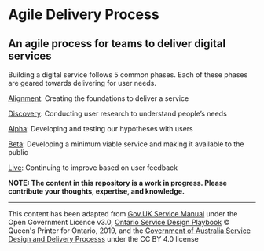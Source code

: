 # Agile Delivery Process
## An agile process for teams to deliver digital services

Building a digital service follows 5 common phases. Each of these phases are geared towards delivering for user needs.

[Alignment](https://github.com/bcgov/Agile-Delivery-Process/blob/master/Alignment.md): Creating the foundations to deliver a service

[Discovery](https://github.com/bcgov/Agile-Delivery-Process/blob/master/Discovery.md): Conducting user research to understand people’s needs

[Alpha](https://github.com/bcgov/Agile-Delivery-Process/blob/master/Alpha.md): Developing and testing our hypotheses with users

[Beta](https://github.com/bcgov/Agile-Delivery-Process/blob/master/Beta.md): Developing a minimum viable service and making it available to the public

[Live](https://github.com/bcgov/Agile-Delivery-Process/blob/master/Live.md): Continuing to improve based on user feedback


**NOTE: The content in this repository is a work in progress. Please contribute your thoughts, expertise, and knowledge.**


-----
This content has been adapted from [Gov.UK Service Manual](https://www.gov.uk/service-manual/agile-delivery) under the Open Government Licence v3.0, [Ontario Service Design Playbook](https://www.ontario.ca/page/service-design-playbook) © Queen's Printer for Ontario, 2019, and the [Government of Australia Service Design and Delivery Processs](https://guides.service.gov.au/topics/service-design-delivery-process/) under the CC BY 4.0 license



